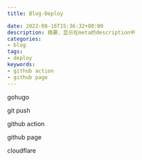 ```yaml
---
title: Blog-Deploy

date: 2022-08-16T15:36:32+08:00
description: 摘要，显示在meta的description中
categories:
- blog
tags:
- deploy
keywords:
- github action
- github page
---
```


gohugo

git push

github action 

github page

cloudflare